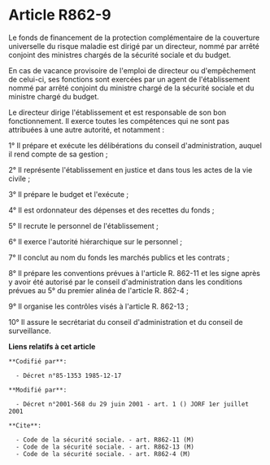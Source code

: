 # Article R862-9

Le fonds de financement de la protection complémentaire de la couverture universelle du risque maladie est dirigé par un
directeur, nommé par arrêté conjoint des ministres chargés de la sécurité sociale et du budget.

En cas de vacance provisoire de l'emploi de directeur ou d'empêchement de celui-ci, ses fonctions sont exercées par un agent
de l'établissement nommé par arrêté conjoint du ministre chargé de la sécurité sociale et du ministre chargé du budget.

Le directeur dirige l'établissement et est responsable de son bon fonctionnement. Il exerce toutes les compétences qui ne
sont pas attribuées à une autre autorité, et notamment :

1° Il prépare et exécute les délibérations du conseil d'administration, auquel il rend compte de sa gestion ;

2° Il représente l'établissement en justice et dans tous les actes de la vie civile ;

3° Il prépare le budget et l'exécute ;

4° Il est ordonnateur des dépenses et des recettes du fonds ;

5° Il recrute le personnel de l'établissement ;

6° Il exerce l'autorité hiérarchique sur le personnel ;

7° Il conclut au nom du fonds les marchés publics et les contrats ;

8° Il prépare les conventions prévues à l'article R. 862-11 et les signe après y avoir été autorisé par le conseil
d'administration dans les conditions prévues au 5° du premier alinéa de l'article R. 862-4 ;

9° Il organise les contrôles visés à l'article R. 862-13 ;

10° Il assure le secrétariat du conseil d'administration et du conseil de surveillance.

**Liens relatifs à cet article**

	**Codifié par**:

	  - Décret n°85-1353 1985-12-17

	**Modifié par**:

	  - Décret n°2001-568 du 29 juin 2001 - art. 1 () JORF 1er juillet 2001

	**Cite**:

	  - Code de la sécurité sociale. - art. R862-11 (M)
	  - Code de la sécurité sociale. - art. R862-13 (M)
	  - Code de la sécurité sociale. - art. R862-4 (M)
